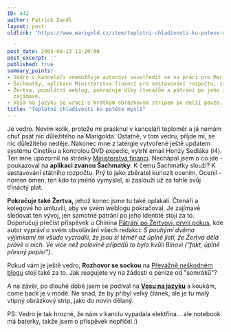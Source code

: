 ```yaml
---
ID: 442
author: Patrick Zandl
layout: post
oldlink: 'https://www.marigold.cz/item/teplotni-chladivosti-ku-potese-mysli

  '
post_date: 2003-08-13 13:20:00
post_excerpt: ''
published: true
summary_points:
- Vedro v kanceláři znemožňuje autorovi soustředit se na práci pro Marigold.
- Šachmatky, aplikace Ministerstva financí pro sestavování rozpočtu, zaujala autora.
- Žertva, populární weblog, pokračuje díky čtenářům a pátrání po jeho identitě je
  zajímavé.
- Vosa na jazyku se vrací s krátkým obrázkovým stripem po delší pauze.
title: "Teplotní chladivosti ku potěše mysli"
---
```


<p>
Je vedro. Nevím kolik, protože mi prasknul v kanceláři teploměr a já nemám chuť psát nic důležitého na Marigolda. Ostatně, v tom vedru, přijde mi, se nic důležitého neděje. Nakonec mne z latergie vytvořené ještě updatem systému Cinetiku a kontrolou DVD expedic, vytrhl email Honzy Sedláka (i4). Ten mne upozornil na stránky <A href="http://www.mfcr.cz/sachmatky.php" target=_blank>Ministerstva financí</A>. Nechápal jsem o co jde - poukazoval na <STRONG>aplikaci zvanou Šachmatky</STRONG>. K čemu Šachmatky slouží? K sestavování státního rozpočtu. Prý to jako zběratel kuriozit ocením. Ocenil - nomen omen, ten kdo to jméno vymyslel, si zaslouží už za tohle svůj třináctý plat. </p>

<p>
<STRONG>Pokračuje také Žertva,</STRONG> jehož konec jsme tu také oplakali. Čtenáři a kolegové ho umluvili, aby ve svém weblogu pokračoval. Je zajímavé sledovat ten vývoj, jen samotné pátrání po jeho identitě stojí za to. Doporučuji přečíst příspěvek u Chinina <A href="http://www.bloguje.cz/blogy/chinin/4184_item.php" target=_blank>Pátrání po Žertvovi, první pokus</A>, kde autor vypráví o svém obvolávání všech redakcí: <EM>S pouhými dvěma výjimkami mi všude&#160;vyzradili, že jsou si téměř až úplně jisti, že Žertva dělá právě u nich. Ve více než polovině případů to bylo kvůli Bínovi ("fakt, úplně přesný popis!").</EM></p>

<p>
Pokud vám je ještě vedro, <STRONG>Rozhovor se sockou</STRONG> na <A href="http://blog.maly.cz/index.php?item=356">Převážně neškodném blogu</A> stojí také za to. Jak reagujete vy na žádosti o peníze od "somráků"?</p>

<p>
A na závěr, po dlouhé době jsem se podíval na <STRONG><A href="http://www.vosanajazyku.com/">Vosu na jazyku</A></STRONG> a koukám, come back je v módě. Ne snad, že by přibyl velký článek, ale je tu malý vtipný obrázkový&#160;strip, jako do novin dělaný. </p>

<p>
PS: Vedro je tak hrozné, že nám v kanclu vypadala elektřina... ale notebook má baterky, takže jsem o příspěvek nepřišel :)</p>